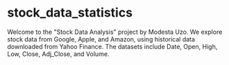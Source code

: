 # stock_data_statistics
Welcome to the "Stock Data Analysis" project by Modesta Uzo. We explore stock data from Google, Apple, and Amazon, using historical data downloaded from Yahoo Finance. The datasets include Date, Open, High, Low, Close, Adj_Close, and Volume.
